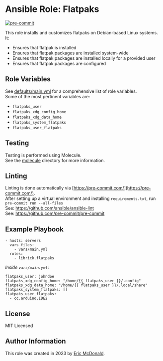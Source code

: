 # Ansible Role: Flatpaks
[![pre-commit](https://img.shields.io/badge/pre--commit-enabled-brightgreen?logo=pre-commit)](https://github.com/pre-commit/pre-commit)

This role installs and customizes flatpaks on Debian-based Linux systems. It:
 - Ensures that flatpak is installed
 - Ensures that flatpak packages are installed system-wide
 - Ensures that flatpak packages are installed locally for a provided user
 - Ensures that flatpak packages are configured

## Role Variables
See [defaults/main.yml](./defaults/main.yml) for a comprehensive list of role variables.  
Some of the most pertinent variables are:
- `flatpaks_user`
- `flatpaks_xdg_config_home`  
- `flatpaks_xdg_data_home`  
- `flatpaks_system_flatpaks`  
- `flatpaks_user_flatpaks`

## Testing
Testing is performed using Molecule.  
See the [molecule](./molecule/) directory for more information.

## Linting
Linting is done automatically via [https://pre-commit.com/](https://pre-commit.com/).  
After setting up a virtual environment and installing `requirements.txt`, run  
`pre-commit run --all-files`  
See: https://github.com/ansible/ansible-lint  
See: https://github.com/pre-commit/pre-commit

## Example Playbook
    - hosts: servers
      vars_files:
        - vars/main.yml
      roles:
        - librick.flatpaks

*Inside `vars/main.yml`*:

    flatpaks_user: johndoe
    flatpaks_xdg_config_home: "/home/{{ flatpaks_user }}/.config"
    flatpaks_xdg_data_home: "/home/{{ flatpaks_user }}/.local/share"  
    flatpaks_system_flatpaks: []  
    flatpaks_user_flatpaks:
      - cc.arduino.IDE2


## License

MIT Licensed

## Author Information

This role was created in 2023 by [Eric McDonald](https://juniperspring.xyz/).
